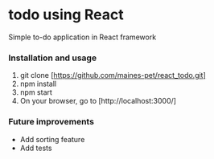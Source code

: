 # todo using React

Simple to-do application in React framework

### Installation and usage
1. git clone [https://github.com/maines-pet/react_todo.git]
2. npm install
3. npm start
4. On your browser, go to [http://localhost:3000/]

### Future improvements
- Add sorting feature
- Add tests
